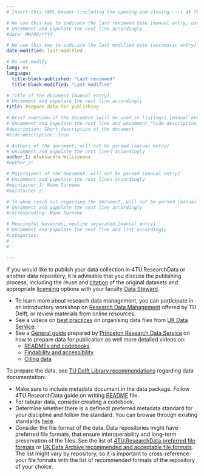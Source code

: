 ```yaml
---
# Insert this YAML header (including the opening and closing ---) at the beginning of the document and fill it out accordingly

# We use this key to indicate the last reviewed date [manual entry, use MM/DD/YYYY]
# Uncomment and populate the next line accordingly
#date: MM/DD/YYYY

# We use this key to indicate the last modified date [automatic entry]
date-modified: last-modified

# Do not modify
lang: en
language: 
  title-block-published: "Last reviewed"
  title-block-modified: "Last modified"

# Title of the document [manual entry]
# Uncomment and populate the next line accordingly
title: Prepare data for publishing

# Brief overview of the document (will be used in listings) [manual entry]
# Uncomment and populate the next line and uncomment "hide-description: true".
#description: Short description of the document
#hide-description: true

# Authors of the document, will not be parsed [manual entry]
# Uncomment and populate the next lines accordingly
author_1: Aleksandra Wilczynska
#author_2:

# Maintainers of the document, will not be parsed [manual entry]
# Uncomment and populate the next lines accordingly
#maintainer_1: Name Surname
#maintainer_2:

# To whom reach out regarding the document, will not be parsed [manual entry]
# Uncomment and populate the next line accordingly
#corresponding: Name Surname

# Meaningful keywords, newline separated [manual entry]
# Uncomment and populate the next line and list accordingly
#categories: 
# - 
# - 

---
```


If you would like to publish your data collection in 4TU.ResearchData or another data repository, it is advisable that you discuss the publishing process, including the reuse and [citation](https://www.tudelft.nl/en/library/research-data-management/r/publish/cite-your-data) of the original datasets and appropriate [licensing](https://data.4tu.nl/info/en/use/publish-cite/upload-your-data-in-our-data-repository/licencing) options with your faculty [Data Steward](https://www.tudelft.nl/library/research-data-management/r/support/data-stewardship/contact). 

- To learn more about research data management, you can participate in an introductory workshop on [Research Data Management](https://www.tudelft.nl/en/library/research-data-management/r/training-events/training-for-researchers/research-data-management-101) offered by TU Delft, or review materials from online resources.
- See a videos on [best practices](https://ukdataservice.ac.uk/learning-hub/research-data-management/format-your-data/organising/) on organising data files from [UK Data Service](https://ukdataservice.ac.uk/).
- See a [General guide](https://mediacentral.princeton.edu/media/How+to+Prepare+Data+for+PublicationA+An+Overview/1_v0who3u4) prepared by [Princeton Research Data Service](https://researchdata.princeton.edu/) on how to prepare data for publication as well more detailed videos on:
    - [READMEs and codebooks ](https://mediacentral.princeton.edu/media/Preparing+Data+for+PublicationA+Readmes+and+Documentation/1_sknb0yn3)
    - [Findability and accessibility](https://mediacentral.princeton.edu/media/Preparing+Data+for+PublicationA+Discovery+and+Reuse/1_gicf5vb0)
    - [Citing data](https://mediacentral.princeton.edu/media/Preparing+Data+for+PublicationA+Citing+Data/1_3kvorg8j)

To prepare the data, see [TU Delft Library recommendations](https://www.tudelft.nl/en/library/research-data-management/r/manage/collect-and-document) regarding data documentation:

- Make sure to include metadata document in the data package. Follow 4TU.ResearchData guide on writing [README](https://data.4tu.nl/s/documents/Guidelines_for_creating_a_README_file.pdf) file.
- For tabular data, consider creating a codebook.
- Determine whether there is a defined/ preferred metadata standard for your discipline and follow the standard. You can browse through existing standards [here](https://fairsharing.org/).  
- Consider the file format of the data. Data repositories might have preferred file formats, that ensure interoperability  and long-term preservation of the files. See the list of [4TU.ResearchData preferred file formats](https://data.4tu.nl/s/documents/Preferred_File_Formats_2019.pdf) or [UK Data Archive recommended and acceptable file formats](https://ukdataservice.ac.uk/learning-hub/research-data-management/format-your-data/recommended-formats/). The list might vary by repository, so it is important to cross-reference your file formats with the list of recommended formats of the repository of your choice.